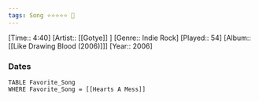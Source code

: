 ```yaml
---
tags: Song ⭐⭐⭐⭐⭐ 💛
---
```

[Time:: 4:40]
[Artist:: [[Gotye]] ]
[Genre:: Indie Rock]
[Played:: 54]
[Album:: [[Like Drawing Blood (2006)]]]
[Year:: 2006]
### Dates
````dataview
TABLE Favorite_Song
WHERE Favorite_Song = [[Hearts A Mess]]
````